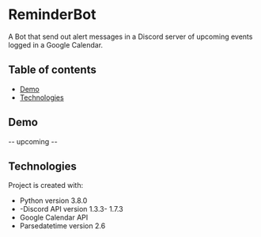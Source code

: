 # ReminderBot
A Bot that send out alert messages in a Discord server of upcoming events logged in a Google Calendar.

## Table of contents
* [Demo](#demo)
* [Technologies](#Technologies)

## Demo
-- upcoming --

## Technologies
Project is created with:
* Python version 3.8.0
* -Discord API version 1.3.3- 1.7.3
* Google Calendar API
* Parsedatetime version 2.6
